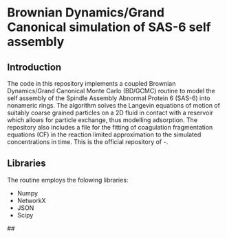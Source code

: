 # Brownian Dynamics/Grand Canonical simulation of SAS-6 self assembly

## Introduction

The code in this repository implements a coupled Brownian Dynamics/Grand Canonical Monte Carlo (BD/GCMC) routine to model the self assembly of the Spindle Assembly Abnormal Protein 6 (SAS-6) into nonameric rings. The algorithm solves the Langevin equations of motion of suitably coarse grained particles on a 2D fluid in contact with a reservoir which allows for particle exchange, thus modelling adsorption. The repository also includes a file for the fitting of coagulation fragmentation equations (CF) in the reaction limited approximation to the simulated concentrations in time. This is the official repository of -.

## Libraries

The routine employs the folowing libraries:

- Numpy
- NetworkX
- JSON
- Scipy

## 
